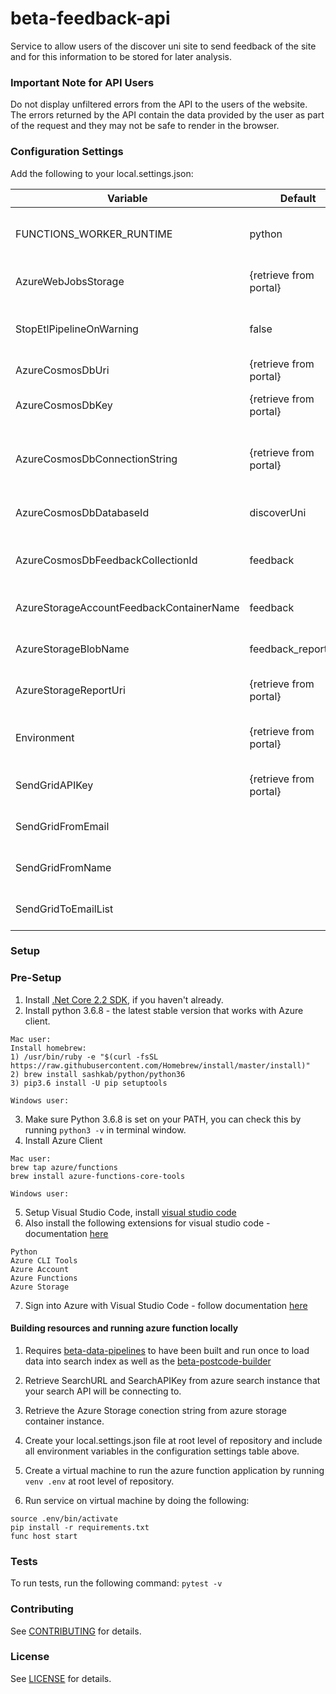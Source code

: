 beta-feedback-api
=================
Service to allow users of the discover uni site to send feedback of the site and for this information to be stored for later analysis.

### Important Note for API Users 
Do not display unfiltered errors from the API to the users of the website. The errors returned by the API contain the data provided by the user as part of the request and they may not be safe to render in the browser.

### Configuration Settings

Add the following to your local.settings.json:

| Variable                                 | Default                | Description                                                  |
| ---------------------------------------- | ---------------------- | ------------------------------------------------------------ |
| FUNCTIONS_WORKER_RUNTIME                 | python                 | The programming language the function worker runs on         |
| AzureWebJobsStorage                      | {retrieve from portal} | The default endpoint to access storage account               |
| StopEtlPipelineOnWarning                 | false                  | Boolean flag to stop function worker on a warning            |
| AzureCosmosDbUri                         | {retrieve from portal} | The uri to the cosmosdb instance                             |
| AzureCosmosDbKey                         | {retrieve from portal} | The database key to access cosmosdb instance                 |
| AzureCosmosDbConnectionString            | {retrieve from portal} | The string to enable a connection to the cosomos db resource |
| AzureCosmosDbDatabaseId                  | discoverUni            | The name of the cosmosdb database                            |
| AzureCosmosDbFeedbackCollectionId        | feedback               | The name of the feedback collection/container in cosmosdb    |
| AzureStorageAccountFeedbackContainerName | feedback               | The name of the feedback container in the azure storage      |
| AzureStorageBlobName                     | feedback_report.csv    | The name of the feedback blob in the azure storage           |
| AzureStorageReportUri                    | {retrieve from portal} | The URI to download the feedback report                      |
| Environment                              | {retrieve from portal} | The name of the environment on which the function is running |
| SendGridAPIKey                           | {retrieve from portal} | The API key used by the SendGrid client                      |
| SendGridFromEmail                        |                        | The e-mail address used to send automated e-mails            |
| SendGridFromName                         |                        | The name used to send automated e-mails                      |
| SendGridToEmailList                      |                        | The list of e-mails that will recieve automated e-mails      |

### Setup

### Pre-Setup

1) Install [.Net Core 2.2 SDK](https://dotnet.microsoft.com/download), if you haven't already.
2) Install python 3.6.8 - the latest stable version that works with Azure client.
```
Mac user:
Install homebrew:
1) /usr/bin/ruby -e "$(curl -fsSL https://raw.githubusercontent.com/Homebrew/install/master/install)"
2) brew install sashkab/python/python36
3) pip3.6 install -U pip setuptools

Windows user:
```
3) Make sure Python 3.6.8 is set on your PATH, you can check this by running `python3 -v` in terminal window.
4) Install Azure Client
```
Mac user:
brew tap azure/functions
brew install azure-functions-core-tools

Windows user:
```
5) Setup Visual Studio Code, install [visual studio code](https://code.visualstudio.com/)
6) Also install the following extensions for visual studio code - documentation [here](https://code.visualstudio.com/docs/editor/extension-gallery)

```
Python
Azure CLI Tools
Azure Account
Azure Functions
Azure Storage
```

7) Sign into Azure with Visual Studio Code - follow documentation [here](https://docs.microsoft.com/en-us/azure/azure-functions/tutorial-vs-code-serverless-python#_sign-in-to-azure)

#### Building resources and running azure function locally

1) Requires [beta-data-pipelines](https://github.com/office-for-students/beta-data-pipelines) to have been built and run once to load data into search index as well as the [beta-postcode-builder](https://github.com/office-for-students/beta-postcode-builder)

2) Retrieve SearchURL and SearchAPIKey from azure search instance that your search API will be connecting to.

3) Retrieve the Azure Storage conection string from azure storage container instance.

3) Create your local.settings.json file at root level of repository and include all environment variables in the configuration settings table above.

6) Create a virtual machine to run the azure function application by running `venv .env` at root level of repository.

7) Run service on virtual machine by doing the following:
```
source .env/bin/activate
pip install -r requirements.txt
func host start
```

### Tests

To run tests, run the following command: `pytest -v`

### Contributing

See [CONTRIBUTING](CONTRIBUTING.md) for details.

### License

See [LICENSE](LICENSE.md) for details.